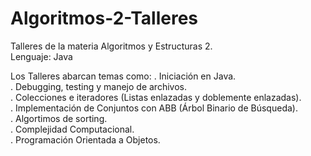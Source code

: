 # Algoritmos-2-Talleres
Talleres de la materia Algoritmos y Estructuras 2. <br>
Lenguaje: Java <br>

Los Talleres abarcan temas como: 
. Iniciación en Java. <br>
. Debugging, testing y manejo de archivos. <br>
. Colecciones e iteradores (Listas enlazadas y doblemente enlazadas). <br>
. Implementación de Conjuntos con ABB (Árbol Binario de Búsqueda).  <br>
. Algortimos de sorting. <br>
. Complejidad Computacional. <br>
. Programación Orientada a Objetos. <br>


